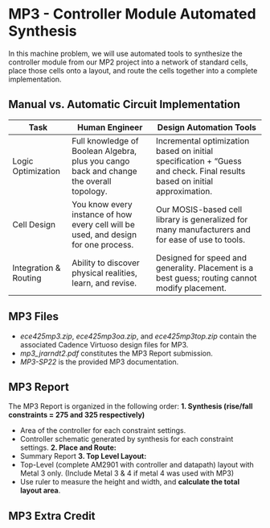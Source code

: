 # MP3 - Controller Module Automated Synthesis

In this machine problem, we will use automated tools to synthesize the controller module from our MP2 project into a network of standard cells, place those cells onto a layout, and route the cells together into a complete implementation.

## Manual vs. Automatic Circuit Implementation
| Task                  | Human Engineer                                                                          | Design Automation Tools                                                                        |
| --------------------- | --------------------------------------------------------------------------------------- | ---------------------------------------------------------------------------------------------- |                   
| Logic Optimization    | Full knowledge of Boolean Algebra, plus you cango back and change the overall topology. | Incremental optimization based on initial specification + “Guess and check. Final results based on initial approximation. |
| Cell Design           | You know every instance of how every cell will be used, and design for one process.     | Our MOSIS-based cell library is generalized for many manufacturers and for ease of use to tools. |
| Integration & Routing | Ability to discover physical realities, learn, and revise.                              | Designed for speed and generality. Placement is a best guess; routing cannot modify placement.   |





## MP3 Files
* *ece425mp3.zip*, *ece425mp3oa.zip*, and *ece425mp3top.zip* contain the associated Cadence Virtuoso design files for MP3.
* *mp3_jrarndt2.pdf* constitutes the MP3 Report submission.
* *MP3-SP22* is the provided MP3 documentation. 




## MP3 Report
The MP3 Report is organized in the following order:
**1. Synthesis (rise/fall constraints = 275 and 325 respectively)**
* Area of the controller for each constraint settings.
* Controller schematic generated by synthesis for each constraint settings.
**2. Place and Route:** 
* Summary Report
**3. Top Level Layout:**
* Top-Level (complete AM2901 with controller and datapath) layout with Metal 3 only. (Include Metal 3 & 4 if metal 4 was used with MP3)
* Use ruler to measure the height and width, and **calculate the total layout area**. 

## MP3 Extra Credit

